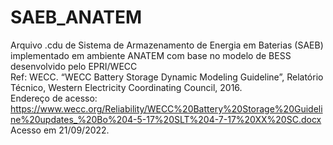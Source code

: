 # SAEB_ANATEM
Arquivo .cdu de Sistema de Armazenamento de Energia em Baterias (SAEB) implementado em ambiente ANATEM com base no modelo de BESS desenvolvido pelo EPRI/WECC
<br>
Ref: WECC. “WECC Battery Storage Dynamic Modeling Guideline”, Relatório Técnico, Western Electricity Coordinating Council, 2016. 
<br>
Endereço de acesso:  https://www.wecc.org/Reliability/WECC%20Battery%20Storage%20Guideline%20updates_%20Bo%204-5-17%20SLT%204-7-17%20XX%20SC.docx 
<br>
Acesso em 21/09/2022.
